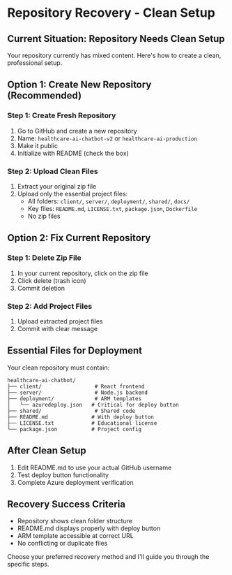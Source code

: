 # Repository Recovery - Clean Setup

## Current Situation: Repository Needs Clean Setup

Your repository currently has mixed content. Here's how to create a clean, professional setup.

## Option 1: Create New Repository (Recommended)

### Step 1: Create Fresh Repository
1. Go to GitHub and create a new repository
2. Name: `healthcare-ai-chatbot-v2` or `healthcare-ai-production`
3. Make it public
4. Initialize with README (check the box)

### Step 2: Upload Clean Files
1. Extract your original zip file
2. Upload only the essential project files:
   - All folders: `client/`, `server/`, `deployment/`, `shared/`, `docs/`
   - Key files: `README.md`, `LICENSE.txt`, `package.json`, `Dockerfile`
   - No zip files

## Option 2: Fix Current Repository

### Step 1: Delete Zip File
1. In your current repository, click on the zip file
2. Click delete (trash icon)
3. Commit deletion

### Step 2: Add Project Files
1. Upload extracted project files
2. Commit with clear message

## Essential Files for Deployment

Your clean repository must contain:
```
healthcare-ai-chatbot/
├── client/                 # React frontend
├── server/                 # Node.js backend
├── deployment/             # ARM templates
│   └── azuredeploy.json   # Critical for deploy button
├── shared/                 # Shared code
├── README.md              # With deploy button
├── LICENSE.txt            # Educational license
└── package.json           # Project config
```

## After Clean Setup

1. Edit README.md to use your actual GitHub username
2. Test deploy button functionality
3. Complete Azure deployment verification

## Recovery Success Criteria

- Repository shows clean folder structure
- README.md displays properly with deploy button
- ARM template accessible at correct URL
- No conflicting or duplicate files

Choose your preferred recovery method and I'll guide you through the specific steps.